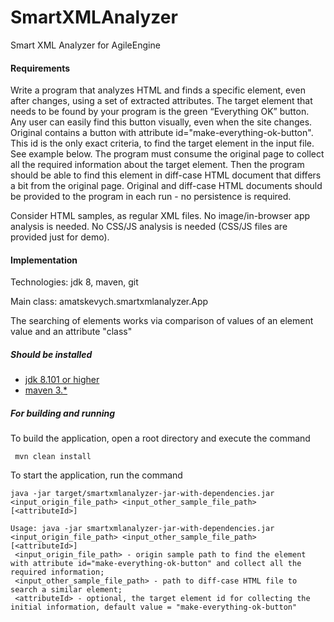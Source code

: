# SmartXMLAnalyzer
Smart XML Analyzer for AgileEngine

#### Requirements
Write a program that analyzes HTML and finds a specific element, even after changes, using a set of extracted attributes. 
The target element that needs to be found by your program is the green “Everything OK” button.
Any user can easily find this button visually, even when the site changes. Original contains a button with attribute
id="make-everything-ok-button". This id is the only exact criteria, to find the target element in the input file.
See example below.
The program must consume the original page to collect all the required information about the target element.
Then the program should be able to find this element in diff-case HTML document that differs a bit from the original
page. Original and diff-case HTML documents should be provided to the program in each run - no persistence is required.

Consider HTML samples, as regular XML files. No image/in-browser app analysis is needed. No CSS/JS analysis is needed
(CSS/JS files are provided just for demo).

#### Implementation

Technologies: jdk 8, maven, git

Main class: amatskevych.smartxmlanalyzer.App

The searching of elements works via comparison of values of an element value and an attribute "class"

##### Should be installed ###

* [jdk 8.101 or higher](www.oracle.com/technetwork/java/javase/downloads/jdk8-downloads-2133151.html)
* [maven 3.*](http://maven.apache.org/install.html)

##### For building and running ###

To build the application, open a root directory and execute the command
```
 mvn clean install
```
To start the application, run the command 

```
java -jar target/smartxmlanalyzer-jar-with-dependencies.jar <input_origin_file_path> <input_other_sample_file_path> [<attributeId>]
```
```
Usage: java -jar smartxmlanalyzer-jar-with-dependencies.jar <input_origin_file_path> <input_other_sample_file_path> [<attributeId>]
 <input_origin_file_path> - origin sample path to find the element with attribute id="make-everything-ok-button" and collect all the required information;
 <input_other_sample_file_path> - path to diff-case HTML file to search a similar element;
 <attributeId> - optional, the target element id for collecting the initial information, default value = "make-everything-ok-button"
```

